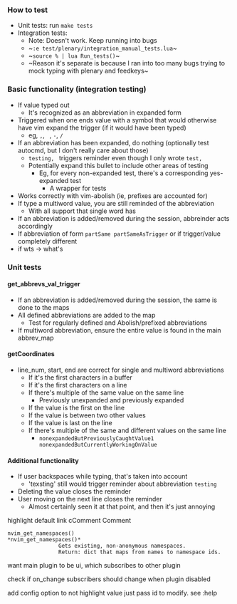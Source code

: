 ### How to test
+ Unit tests: run `make tests`
+ Integration tests:
    + Note: Doesn't work. Keep running into bugs
    + ~`:e test/plenary/integration_manual_tests.lua`~
    + ~`source % | lua Run_tests()`~
    + ~Reason it's separate is because I ran into too many bugs trying to mock typing with plenary and feedkeys~


### Basic functionality (integration testing)
+ If value typed out
    + It's recognized as an abbreviation in expanded form
+ Triggered when one ends value with a symbol that would otherwise have vim expand the trigger (if it would have been typed)
    + eg, `,`, ` `, `-`, `/`
+ If an abbreviation has been expanded, do nothing (optionally test autocmd, but I don't really care about those)
    + `testing, ` triggers reminder even though I only wrote `test, `
    + Potentially expand this bullet to include other areas of testing
        + Eg, for every non-expanded test, there's a corresponding yes-expanded test
            + A wrapper for tests
+ Works correctly with vim-abolish (ie, prefixes are accounted for)
+ If type a multiword value, you are still reminded of the abbreviation
    + With all support that single word has
+ If an abbreviation is added/removed during the session, abbreinder acts accordingly
+ If abbreviation of form `partSame partSameAsTrigger` or if trigger/value completely different
+ if wts -> what's

### Unit tests

#### get_abbrevs_val_trigger
+ If an abbreviation is added/removed during the session, the same is done to the maps
+ All defined abbreviations are added to the map
    + Test for regularly defined and Abolish/prefixed abbreviations
+ If multiword abbreviation, ensure the entire value is found in the main abbrev_map

#### getCoordinates
+ line_num, start, end are correct for single and multiword abbreviations
    + If it's the first characters in a buffer
    + If it's the first characters on a line
    + If there's multiple of the same value on the same line
        + Previously unexpanded and previously expanded
    + If the value is the first on the line
    + If the value is between two other values
    + If the value is last on the line
    + If there's multiple of the same and different values on the same line
        + `nonexpandedButPreviouslyCaughtValue1 nonexpandedButCurrentlyWorkingOnValue`


#### Additional functionality
+ If user backspaces while typing, that's taken into account
    + 'tex<BS>sting' still would trigger reminder about abbreviation `testing`
+ Deleting the value closes the reminder
+ User moving on the next line closes the reminder
    + Almost certainly seen it at that point, and then it's just annoying




highlight default link cComment Comment

```vim
nvim_get_namespaces()                                  *nvim_get_namespaces()*
                Gets existing, non-anonymous namespaces.
                Return: dict that maps from names to namespace ids.
```


want main plugin to be ui, which subscribes to other plugin

check if on_change subscribers should change when plugin disabled

add config option to not highlight value
    just pass id to modify. see :help
